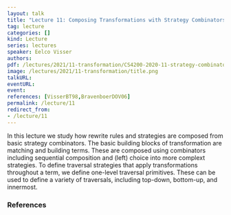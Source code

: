 ```yaml
---
layout: talk
title: "Lecture 11: Composing Transformations with Strategy Combinators (2020)"
tag: lecture
categories: []
kind: Lecture
series: lectures
speaker: Eelco Visser
authors:
pdf: /lectures/2021/11-transformation/CS4200-2020-11-strategy-combinators.pdf
image: /lectures/2021/11-transformation/title.png
talkURL:
eventURL:
event:
references: [VisserBT98,BravenboerDOV06]
permalink: /lecture/11
redirect_from:
- /lecture/11
---
```


In this lecture we study how rewrite rules and strategies are composed from basic strategy combinators. The basic building blocks of transformation are matching and building terms. These are composed using combinators including sequential composition and (left) choice into more complext strategies. To define traversal strategies that apply transformations throughout a term, we define one-level traversal primitives. These can be used to define a variety of traversals, including top-down, bottom-up, and innermost.

### References
